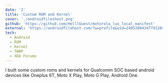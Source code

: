 ```yaml
---
date: '2'
title: 'Custom ROM and Kernel'
cover: './androidfileshost.png'
github: 'https://github.com/HelllGuest/motorola_lux_local_manifest'
external: 'https://androidfilehost.com/?w=profile&uid=24052804347791204'
tech:
  - Android
  - ROM
  - Kernel
  - TWRP
  - XDA Forums
---
```


I built some custom roms and kernels for Qualcomm SOC based android devices like Oneplus 6T, Moto X Play, Moto G Play, Android One.
